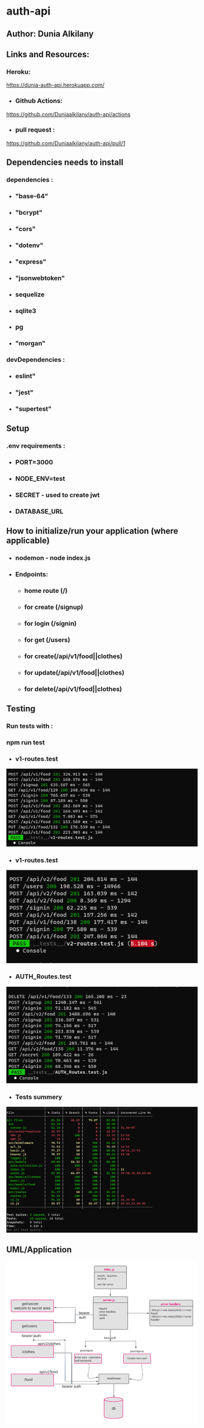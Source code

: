 # auth-api

## Author: Dunia Alkilany 

## Links and Resources:
 ### Heroku:

https://dunia-auth-api.herokuapp.com/




* ### Github Actions:

https://github.com/Duniaalkilany/auth-api/actions

* ### pull request :
https://github.com/Duniaalkilany/auth-api/pull/1



## Dependencies needs to install

### dependencies :

* ### "base-64"
* ### "bcrypt"
* ### "cors"
* ### "dotenv"
* ### "express"
* ### "jsonwebtoken"
* ### sequelize 
* ### sqlite3
* ### pg
* ### "morgan"

### devDependencies :

* ### eslint"
* ### "jest"
* ### "supertest"


## Setup 
### .env requirements :
* ### PORT=3000
* ### NODE_ENV=test
* ### SECRET - used to create jwt
* ### DATABASE_URL


## How to initialize/run your application (where applicable)

* ### nodemon - node index.js

* ### Endpoints:
    * ### home route (/)
    * ### for create (/signup)
    * ### for login (/signin)
    * ### for get (/users)
    * ### for create(/api/v1/food||clothes)
    * ### for update(/api/v1/food||clothes)
    * ### for delete(/api/v1/food||clothes)

 ## Testing

### Run tests with :

 ### **npm run test**

* ### v1-routes.test

![img](/assest/lab8-test1.png)

* ### v1-routes.test

![img](/assest/lab8-test2.png)

* ### AUTH_Routes.test

![img](/assest/lab8-test3.png)

* ### Tests summery
![img](/assest/lab8-tests.png)

## UML/Application

![img](/assest/lab8-UML.png)
   

